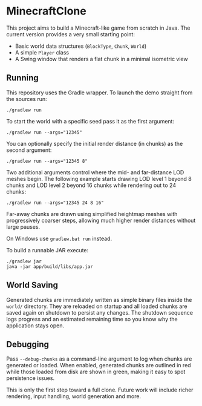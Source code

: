 # MinecraftClone

This project aims to build a Minecraft-like game from scratch in Java. The current version provides a very small starting point:

- Basic world data structures (`BlockType`, `Chunk`, `World`)
- A simple `Player` class
- A Swing window that renders a flat chunk in a minimal isometric view

## Running

This repository uses the Gradle wrapper. To launch the demo straight from the sources run:

```
./gradlew run
```

To start the world with a specific seed pass it as the first argument:

```
./gradlew run --args="12345"
```

You can optionally specify the initial render distance (in chunks) as the second argument:

```
./gradlew run --args="12345 8"
```

Two additional arguments control where the mid- and far-distance LOD meshes
begin. The following example starts drawing LOD level 1 beyond 8 chunks and LOD
level 2 beyond 16 chunks while rendering out to 24 chunks:

```
./gradlew run --args="12345 24 8 16"
```

Far-away chunks are drawn using simplified heightmap meshes with progressively
coarser steps, allowing much higher render distances without large pauses.

On Windows use `gradlew.bat run` instead.

To build a runnable JAR execute:

```
./gradlew jar
java -jar app/build/libs/app.jar
```

## World Saving

Generated chunks are immediately written as simple binary files inside the
`world/` directory. They are reloaded on startup and all loaded chunks are saved
again on shutdown to persist any changes. The shutdown sequence logs progress
and an estimated remaining time so you know why the application stays open.

## Debugging

Pass `--debug-chunks` as a command-line argument to log when chunks are generated or loaded. When enabled, generated chunks are outlined in red while those loaded from disk are shown in green, making it easy to spot persistence issues.

This is only the first step toward a full clone. Future work will include richer rendering, input handling, world generation and more.
